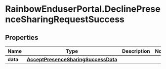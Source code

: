 # RainbowEnduserPortal.DeclinePresenceSharingRequestSuccess

## Properties

Name | Type | Description | Notes
------------ | ------------- | ------------- | -------------
**data** | [**AcceptPresenceSharingSuccessData**](AcceptPresenceSharingSuccessData.md) |  | 


